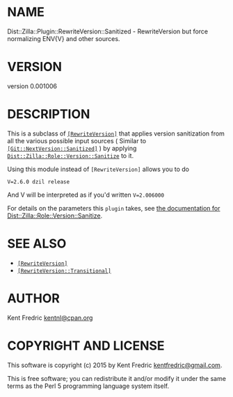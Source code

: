 # NAME

Dist::Zilla::Plugin::RewriteVersion::Sanitized - RewriteVersion but force normalizing ENV{V} and other sources.

# VERSION

version 0.001006

# DESCRIPTION

This is a subclass of [`[RewriteVersion]`](https://metacpan.org/pod/Dist::Zilla::Plugin::RewriteVersion) that applies version
sanitization from all the various possible input sources
( Similar to [`[Git::NextVersion::Sanitized]`](https://metacpan.org/pod/Dist::Zilla::Plugin::Git::NextVersion::Sanitized) )
by applying [`Dist::Zilla::Role::Version::Sanitize`](https://metacpan.org/pod/Dist::Zilla::Role::Version::Sanitize) to it.

Using this module instead of `[RewriteVersion]` allows you to do

    V=2.6.0 dzil release

And V will be interpreted as if you'd written `V=2.006000`

For details on the parameters this `plugin` takes,
see [the documentation for Dist::Zilla::Role::Version::Sanitize](https://metacpan.org/pod/Dist::Zilla::Role::Version::Sanitize).

# SEE ALSO

- [`[RewriteVersion]`](https://metacpan.org/pod/Dist::Zilla::Plugin::RewriteVersion)
- [`[RewriteVersion::Transitional]`](https://metacpan.org/pod/Dist::Zilla::Plugin::RewriteVersion::Transitional)

# AUTHOR

Kent Fredric <kentnl@cpan.org>

# COPYRIGHT AND LICENSE

This software is copyright (c) 2015 by Kent Fredric <kentfredric@gmail.com>.

This is free software; you can redistribute it and/or modify it under
the same terms as the Perl 5 programming language system itself.

